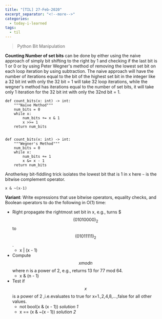 ```yaml
---
title: "[TIL] 27-Feb-2020"
excerpt_separator: "<!--more-->"
categories:
  - today-i-learned
tags:
  - til 
---
```


> Python Bit Manipulation

<!--more-->

**Counting Number of set bits** can be done by either using the naive approach of simply bit shifting to the right by 1 and checking if the last bit is 1 or 0 or by using Peter Wegner's method of removing the lowest set bit on each loop iteration by using subtraction. The naive approach will have the number of iterations equal to the bit of the highest set bit in the integer like a 32 bit int with only the 32 bit = 1 will take 32 loop iterations, while the wegner's method has iterations equal to the number of set bits, it will take only 1 iteration for the 32 bit int with only the 32nd bit = 1.

```
def count_bits(x: int) -> int:
    """Naive Method"""
    num_bits = 0
    while x:
        num_bits += x & 1
        x >>= 1
    return num_bits


def count_bits(x: int) -> int:
    """Wegner's Method"""
    num_bits = 0
    while x:
        num_bits += 1
        x &= x - 1
    return num_bits
```

Anotherkey bit-fiddling trick isolates the lowest bit that is 1 in x here `~` is the bitwise complement operator. 

```
x & ~(x-1)
```

**Variant**: Write expressions that use bitwise operators, equality checks, and Boolean operators to do the following in O(1) time:
  - Right propagate the rightmost set bit in x, e.g., turns $$$(01010000)_2$$ to $$(01011111)_2$$.
    - x | (x - 1)
  - Compute $$x mod n$$ where n is a power of 2, e.g., returns 13 for 77 mod 64.
    -  x & (n - 1)
  - Test if $$x$$ is a power of 2 ,i.e.evaluates to true for x=1.,2,4,8,...,false for all other values.
    - not bool(x & (x - 1)) _solution 1_
    - x == (x & ~(x - 1)) _solution 2_

